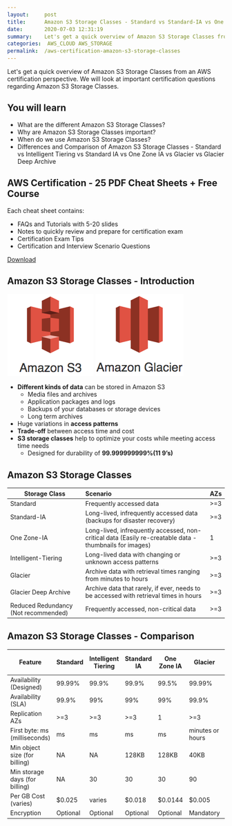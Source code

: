 ```yaml
---
layout:     post
title:      Amazon S3 Storage Classes - Standard vs Standard-IA vs One Zone vs Intelligent-Tiering vs Glacier - AWS Certification
date:       2020-07-03 12:31:19
summary:    Let's get a quick overview of Amazon S3 Storage Classes from an AWS certification perspective. We will look at important certification questions regarding Amazon S3 Storage Classes. 
categories:  AWS_CLOUD AWS_STORAGE
permalink:  /aws-certification-amazon-s3-storage-classes
---
```


Let's get a quick overview of Amazon S3 Storage Classes from an AWS certification perspective. We will look at important certification questions regarding Amazon S3 Storage Classes.

## You will learn
- What are the different Amazon S3 Storage Classes?
- Why are Amazon S3 Storage Classes important?
- When do we use Amazon S3 Storage Classes?
- Differences and Comparison of Amazon S3 Storage Classes - Standard vs Intelligent Tiering vs Standard IA vs One Zone IA vs Glacier vs Glacier Deep Archive

## AWS Certification - 25 PDF Cheat Sheets + Free Course

Each cheat sheet contains:
- FAQs and Tutorials with 5-20 slides
- Notes to quickly review and prepare for certification exam
- Certification Exam Tips
- Certification and Interview Scenario Questions

<div>
 <a href="https://links.in28minutes.com/cloud-in28minutes-teachable-free-link" target="_blank" class="button instagram">Download</a>
</div>

## Amazon S3 Storage Classes - Introduction
![](/images/aws/00-icons/s3.png)
![](/images/aws/00-icons/glacier.png)

- **Different kinds of data** can be stored in Amazon S3
	- Media files and archives
	- Application packages and logs
	- Backups of your databases or storage devices
	- Long term archives
- Huge variations in **access patterns**
- **Trade-off** between access time and cost
- **S3 storage classes** help to optimize your costs while meeting access time needs
	- Designed for durability of **99.999999999%(11 9’s)**

## Amazon S3 Storage Classes

|Storage Class|Scenario|AZs|
|--|:--|:--|
|Standard|Frequently accessed data|>=3|
|Standard-IA|Long-lived, infrequently accessed data (backups for disaster recovery)|>=3|
|One Zone-IA|Long-lived, infrequently accessed, non-critical data (Easily re-creatable data - thumbnails for images)|1|
|Intelligent-Tiering|Long-lived data with changing or unknown access patterns|>=3|
|Glacier|Archive data with retrieval times ranging from minutes to hours|>=3|
|Glacier Deep Archive|Archive data that rarely, if ever, needs to be accessed with retrieval times in hours|>=3|
|Reduced Redundancy (Not recommended)|Frequently accessed, non-critical data|>=3|

## Amazon S3 Storage Classes - Comparison

| Feature |Standard | Intelligent Tiering | Standard IA| One Zone IA | Glacier | Glacier Deep Archive |
|--|--|--|--|--|--|--|
|Availability (Designed)|99.99%|99.9%|99.9%|99.5%|99.99%|99.99%|
|Availability (SLA)|99.9%|99%|99%|99%|99.9%|99.9%|
|Replication AZs|>=3|>=3|>=3|1|>=3|>=3|
|First byte: ms (milliseconds)|ms|ms|ms|ms|minutes or hours|few hours|
|Min object size (for billing)|NA|NA|128KB|128KB|40KB|40KB|
|Min storage days (for billing)|NA|30|30|30|90|180|
|Per GB Cost (varies)| $0.025 | varies | $0.018 | $0.0144 | $0.005|$0.002|
|Encryption|Optional|Optional|Optional|Optional|Mandatory|Mandatory|

